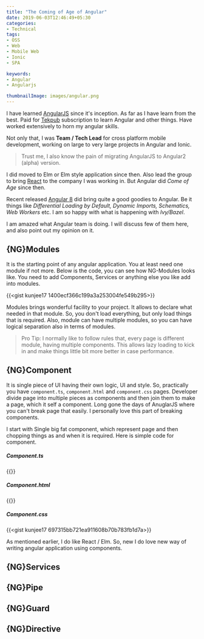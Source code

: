 ```yaml
---
title: "The Coming of Age of Angular"
date: 2019-06-03T12:46:49+05:30
categories:
- Technical
tags:
- OSS
- Web
- Mobile Web
- Ionic
- SPA

keywords:
- Angular
- Angularjs

thumbnailImage: images/angular.png
---
```


I have learned [AngularJS](https://angularjs.org/) since it's inception. As far as I have learn from the best. Paid for [Tekpub](https://www.pluralsight.com/newsroom/press-releases/pluralsight-acquires-tekpub--third-acquisition-in-3-months-) subscription to learn Angular and other things. Have worked extensively to horn my angular skills.

Not only that, I was **Team / Tech Lead** for cross platform mobile development, working on large to very large projects in Angular and Ionic.

> Trust me, I also know the pain of migrating AngularJS to Angular2 (alpha) version.

I did moved to Elm or Elm style application since then. Also lead the group to bring [React](https://reactjs.org/) to the company I was working in. But Angular did *Come of Age* since then.

Recent released [Angular 8](https://blog.angular.io/version-8-of-angular-smaller-bundles-cli-apis-and-alignment-with-the-ecosystem-af0261112a27) did bring quite a good goodies to Angular. Be it things like *Differential Loading by Default, Dynamic Imports, Schematics, Web Workers* etc. I am so happy with what is happening with *Ivy/Bazel*.

I am amazed what Angular team is doing. I will discuss few of them here, and also point out my opinion on it.

## {NG}Modules

It is the starting point of any angular application. You at least need one module if not more. Below is the code, you can see how NG-Modules looks like. You need to add Components, Services or anything else you like add into modules.

{{<gist kunjee17 1400ecf366c199a3a253004fe549b295>}}

Modules brings wonderful facility to your project. It allows to declare what needed in that module. So, you don't load everything, but only load things that is required. Also, module can have multiple modules, so you can have logical separation also in terms of modules.

> Pro Tip: I normally like to follow rules that, every page is different module, having multiple components. This allows lazy loading to kick in and make things little bit more better in case performance.

## {NG}Component
It is single piece of UI having their own logic, UI and style. So, practically you have `component.ts`, `component.html` and `component.css` pages. Developer divide page into multiple pieces as components and then join them to make a page, which it self a component. Long gone the days of AnuglarJS where you can't break page that easily. I personally love this part of breaking components.

I start with Single big fat component, which represent page and then chopping things as and when it is required. Here is simple code for component.

##### Component.ts

{{<gist kunjee17 b99f389df55337f36605f549a97e7ec5>}}

##### Component.html

{{<gist kunjee17 ed5879a97a5bc593ecb8e8e24d9afb82>}}

##### Component.css

{{<gist kunjee17 697315bb721ea911608b70b783fb1d7a>}}

As mentioned earlier, I do like React / Elm. So, new I do love new way of writing angular application using components.

## {NG}Services

## {NG}Pipe

## {NG}Guard

## {NG}Directive
